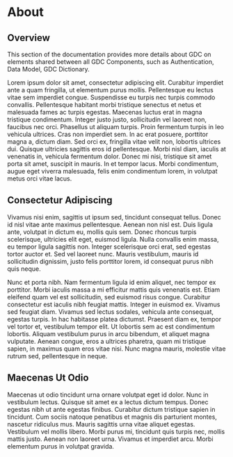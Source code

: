 # About

## Overview

This section of the documentation provides more details about GDC on elements shared between all GDC Components, such as Authentication, Data Model, GDC Dictionary.

Lorem ipsum dolor sit amet, consectetur adipiscing elit. Curabitur imperdiet ante a quam fringilla, ut elementum purus mollis. Pellentesque eu lectus vitae sem imperdiet congue. Suspendisse eu turpis nec turpis commodo convallis. Pellentesque habitant morbi tristique senectus et netus et malesuada fames ac turpis egestas. Maecenas luctus erat in magna tristique condimentum. Integer justo justo, sollicitudin vel laoreet non, faucibus nec orci. Phasellus ut aliquam turpis. Proin fermentum turpis in leo vehicula ultrices. Cras non imperdiet sem. In ac erat posuere, porttitor magna a, dictum diam. Sed orci ex, fringilla vitae velit non, lobortis ultrices dui. Quisque ultricies sagittis eros id pellentesque. Morbi nisl diam, iaculis at venenatis in, vehicula fermentum dolor. Donec mi nisi, tristique sit amet porta sit amet, suscipit in mauris. In et tempor lacus. Morbi condimentum, augue eget viverra malesuada, felis enim condimentum lorem, in volutpat metus orci vitae lacus.

## Consectetur Adipiscing

Vivamus nisi enim, sagittis ut ipsum sed, tincidunt consequat tellus. Donec id nisl vitae ante maximus pellentesque. Aenean non nisl est. Duis ligula ante, volutpat in dictum eu, mollis quis sem. Donec rhoncus turpis scelerisque, ultricies elit eget, euismod ligula. Nulla convallis enim massa, eu tempor ligula sagittis non. Integer scelerisque orci erat, sed egestas tortor auctor et. Sed vel laoreet nunc. Mauris vestibulum, mauris id sollicitudin dignissim, justo felis porttitor lorem, id consequat purus nibh quis neque.

Nunc et porta nibh. Nam fermentum ligula id enim aliquet, nec tempor ex porttitor. Morbi iaculis massa a mi efficitur mattis quis venenatis est. Etiam eleifend quam vel est sollicitudin, sed euismod risus congue. Curabitur consectetur est iaculis nibh feugiat mattis. Integer in euismod ex. Vivamus sed feugiat diam. Vivamus sed lectus sodales, vehicula ante consequat, egestas turpis. In hac habitasse platea dictumst. Praesent diam ex, tempor vel tortor et, vestibulum tempor elit. Ut lobortis sem ac est condimentum lobortis. Aliquam vestibulum purus in arcu bibendum, et aliquet magna vulputate. Aenean congue, eros a ultrices pharetra, quam mi tristique sapien, in maximus quam eros vitae nisi. Nunc magna mauris, molestie vitae rutrum sed, pellentesque in neque.

## Maecenas Ut Odio

Maecenas ut odio tincidunt urna ornare volutpat eget id dolor. Nunc in vestibulum lectus. Quisque sit amet ex a lectus dictum tempus. Donec egestas nibh ut ante egestas finibus. Curabitur dictum tristique sapien in tincidunt. Cum sociis natoque penatibus et magnis dis parturient montes, nascetur ridiculus mus. Mauris sagittis urna vitae aliquet egestas. Vestibulum vel mollis libero. Morbi purus mi, tincidunt quis turpis nec, mollis mattis justo. Aenean non laoreet urna. Vivamus et imperdiet arcu. Morbi elementum purus in volutpat gravida.
